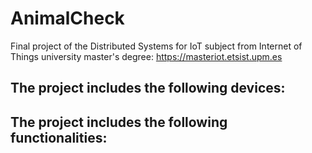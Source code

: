 # AnimalCheck
Final project of the Distributed Systems for IoT subject from Internet of Things university master's degree: https://masteriot.etsist.upm.es

## The project includes the following devices:

## The project includes the following functionalities:
